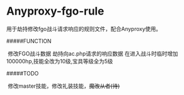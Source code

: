 # Anyproxy-fgo-rule
用于劫持修改fgo战斗请求响应的规则文件，配合Anyproxy使用。

#####FUNCTION

​	修改FGO战斗数据
	劫持向ac.php请求的响应数据
	在进入战斗时临时增加100000hp,技能全改为10级,宝具等级全为5级

#####TODO

​	修改master技能，修改礼装技能，~~魔改从者(待)~~

